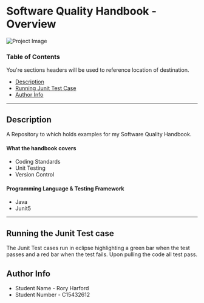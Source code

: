 # Software Quality Handbook - Overview

![Project Image](https://educationireland.files.wordpress.com/2019/01/tud_cmyk.jpg?w=1400)


### Table of Contents
You're sections headers will be used to reference location of destination.

- [Description](#description)
- [Running Junit Test Case](#Running-the-Junit-Test-Case)
- [Author Info](#author-info)

---

## Description

A Repository to which holds examples for my Software Quality Handbook.
####  What the handbook covers

- Coding Standards
- Unit Testing 
- Version Control

####  Programming Language & Testing Framework

- Java
- Junit5


---

## Running the Junit Test case 

The Junit Test cases run in eclipse highlighting a green bar when the test passes and a red bar when the test fails. Upon pulling the code all test pass.

## Author Info

- Student Name - Rory Harford
- Student Number - C15432612


